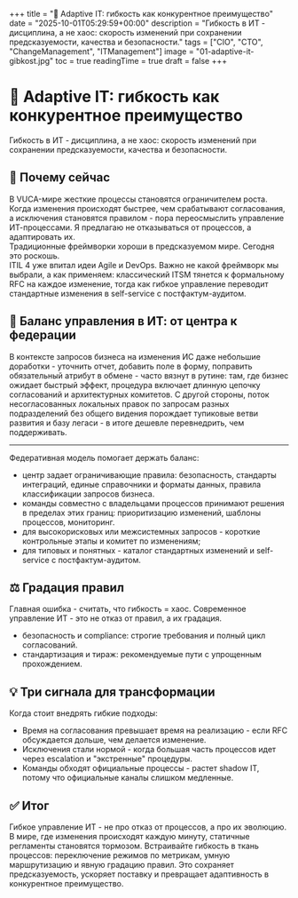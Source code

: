 +++
title = "🧭 Adaptive IT: гибкость как конкурентное преимущество"
date = "2025-10-01T05:29:59+00:00"
description = "Гибкость в ИТ - дисциплина, а не хаос: скорость изменений при сохранении предсказуемости, качества и безопасности."
tags = ["CIO", "CTO", "ChangeManagement", "ITManagement"]
image = "01-adaptive-it-gibkost.jpg"
toc = true
readingTime = true
draft = false
+++

# 🧭 Adaptive IT: гибкость как конкурентное преимущество  
Гибкость в ИТ - дисциплина, а не хаос: скорость изменений при сохранении предсказуемости, качества и безопасности.  
  
## 🔎 Почему сейчас  
В VUCA-мире жесткие процессы становятся ограничителем роста. Когда изменения происходят быстрее, чем срабатывают согласования, а исключения становятся правилом - пора переосмыслить управление ИТ-процессами. Я предлагаю не отказываться от процессов, а адаптировать их.  
Традиционные фреймворки хороши в предсказуемом мире. Сегодня это роскошь.  
ITIL 4 уже впитал идеи Agile и DevOps. Важно не какой фреймворк мы выбрали, а как применяем: классический ITSM тянется к формальному RFC на каждое изменение, тогда как гибкое управление переводит стандартные изменения в self-service с постфактум-аудитом.  
  
## 🧩 Баланс управления в ИТ: от центра к федерации  
В контексте запросов бизнеса на изменения ИС даже небольшие доработки - уточнить отчет, добавить поле в форму, поправить обязательный атрибут в обмене - часто вязнут в рутине: там, где бизнес ожидает быстрый эффект, процедура включает длинную цепочку согласований и архитектурных комитетов. С другой стороны, поток несогласованных локальных правок по запросам разных подразделений без общего видения порождает тупиковые ветви развития и базу легаси - в итоге дешевле перевнедрить, чем поддерживать.  
  
---  
  
Федеративная модель помогает держать баланс:  
* центр задает ограничивающие правила: безопасность, стандарты интеграций, единые справочники и форматы данных, правила классификации запросов бизнеса.  
* команды совместно с владельцами процессов принимают решения в пределах этих границ: приоритизацию изменений, шаблоны процессов, мониторинг.  
* для высокорисковых или межсистемных запросов - короткие контрольные этапы и комитет по изменениям;  
* для типовых и понятных - каталог стандартных изменений и self-service с постфактум-аудитом.  
  
## ⚖️ Градация правил  
Главная ошибка - считать, что гибкость = хаос. Современное управление ИТ - это не отказ от правил, а их градация.  
* безопасность и compliance: строгие требования и полный цикл согласований.  
* стандартизация и тираж: рекомендуемые пути с упрощенным прохождением.  
  
## 💡 Три сигнала для трансформации  
Когда стоит внедрять гибкие подходы:  
* Время на согласования превышает время на реализацию - если RFC обсуждается дольше, чем делается изменение.  
* Исключения стали нормой - когда большая часть процессов идет через escalation и "экстренные" процедуры.  
* Команды обходят официальные процессы - растет shadow IT, потому что официальные каналы слишком медленные.  
  
## ✅ Итог  
Гибкое управление ИТ - не про отказ от процессов, а про их эволюцию. В мире, где изменения происходят каждую минуту, статичные регламенты становятся тормозом. Встраивайте гибкость в ткань процессов: переключение режимов по метрикам, умную маршрутизацию и явную градацию правил. Это сохраняет предсказуемость, ускоряет поставку и превращает адаптивность в конкурентное преимущество.  

